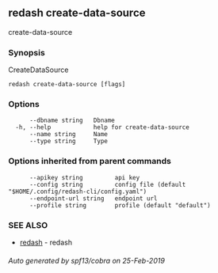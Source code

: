 ## redash create-data-source

create-data-source

### Synopsis

CreateDataSource

```
redash create-data-source [flags]
```

### Options

```
      --dbname string   Dbname
  -h, --help            help for create-data-source
      --name string     Name
      --type string     Type
```

### Options inherited from parent commands

```
      --apikey string         api key
      --config string         config file (default "$HOME/.config/redash-cli/config.yaml")
      --endpoint-url string   endpoint url
      --profile string        profile (default "default")
```

### SEE ALSO

* [redash](redash.md)	 - redash

###### Auto generated by spf13/cobra on 25-Feb-2019
